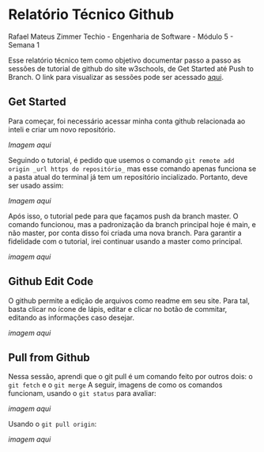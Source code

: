 # Relatório Técnico Github

Rafael Mateus Zimmer Techio - Engenharia de Software - Módulo 5 - Semana 1

Esse relatório técnico tem como objetivo documentar passo a passo as sessões de tutorial de github do site w3schools, de Get Started até Push to Branch. O link para visualizar as sessões pode ser acessado [aqui](https://www.w3schools.com/git/git_remote_getstarted.asp?remote=github).

## Get Started
Para começar, foi necessário acessar minha conta github relacionada ao inteli e criar um novo repositório.

_Imagem aqui_

Seguindo o tutorial, é pedido que usemos o comando ```git remote add origin _url https do repositório_``` mas esse comando apenas funciona se a pasta atual do terminal já tem um repositório incializado. Portanto, deve ser usado assim:

_Imagem aqui_

Após isso, o tutorial pede para que façamos push da branch master. O comando funcionou, mas a padronização da branch principal hoje é main, e não master, por conta disso foi criada uma nova branch. Para garantir a fidelidade com o tutorial, irei continuar usando a master como principal.

_imagem aqui_

## Github Edit Code

O github permite a edição de arquivos como readme em seu site. Para tal, basta clicar no ícone de lápis, editar e clicar no botão de commitar, editando as informações caso desejar.

_imagem aqui_

## Pull from Github

Nessa sessão, aprendi que o git pull é um comando feito por outros dois: o ```git fetch``` e o ```git merge```
A seguir, imagens de como os comandos funcionam, usando o ```git status``` para avaliar:

_imagem aqui_

Usando o ```git pull origin```:

_imagem aqui_
